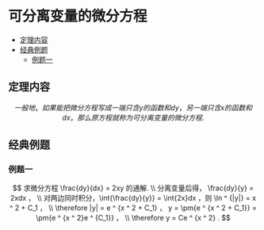 # 可分离变量的微分方程

* [定理内容](#定理内容)
* [经典例题](#经典例题)
  * [例题一](#例题一)

## 定理内容

$$
一般地，如果能把微分方程写成一端只含 y 的函数和 dy ，另一端只含 x 的函数和 dx ，那么原方程就称为可分离变量的微分方程.
$$

## 经典例题

### 例题一

$$
求微分方程 \frac{dy}{dx} = 2xy 的通解.
\\
分离变量后得， \frac{dy}{y} = 2xdx ，
\\
对两边同时积分，\int{\frac{dy}{y}} = \int{2x}dx ，则 \ln ^ {|y|} = x ^ 2 + C_1 ，
\\
\therefore |y| = e ^ {x ^ 2 + C_1} ， y = \pm{e ^ {x ^ 2 + C_1}} = \pm{e ^ {x ^ 2}e ^ {C_1}} ，
\\
\therefore y = Ce ^ {x ^ 2} .
$$



